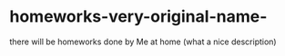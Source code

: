 # homeworks-very-original-name-
there will be homeworks done by Me at home (what a nice description)
